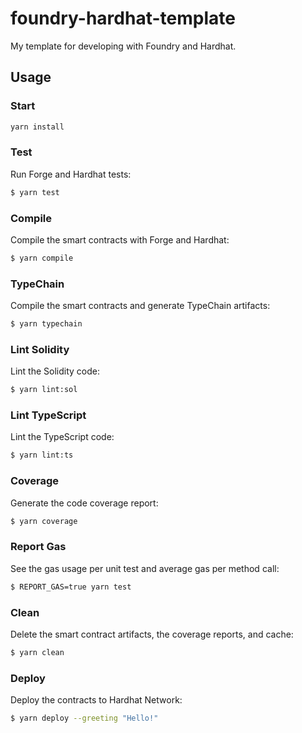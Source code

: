 # foundry-hardhat-template

My template for developing with Foundry and Hardhat.

## Usage

### Start

```sh
yarn install
```

### Test

Run Forge and Hardhat tests:

```sh
$ yarn test
```

### Compile

Compile the smart contracts with Forge and Hardhat:

```sh
$ yarn compile
```

### TypeChain

Compile the smart contracts and generate TypeChain artifacts:

```sh
$ yarn typechain
```

### Lint Solidity

Lint the Solidity code:

```sh
$ yarn lint:sol
```

### Lint TypeScript

Lint the TypeScript code:

```sh
$ yarn lint:ts
```

### Coverage

Generate the code coverage report:

```sh
$ yarn coverage
```

### Report Gas

See the gas usage per unit test and average gas per method call:

```sh
$ REPORT_GAS=true yarn test
```

### Clean

Delete the smart contract artifacts, the coverage reports, and cache:

```sh
$ yarn clean
```

### Deploy

Deploy the contracts to Hardhat Network:

```sh
$ yarn deploy --greeting "Hello!"
```

